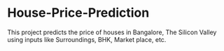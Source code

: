 # House-Price-Prediction
This project predicts the price of houses in Bangalore, The Silicon Valley using inputs like Surroundings, BHK, Market place, etc.
